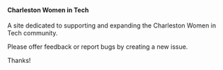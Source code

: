 #### Charleston Women in Tech


A site dedicated to supporting and expanding the Charleston Women in Tech community.

Please offer feedback or report bugs by creating a new issue.

Thanks!
